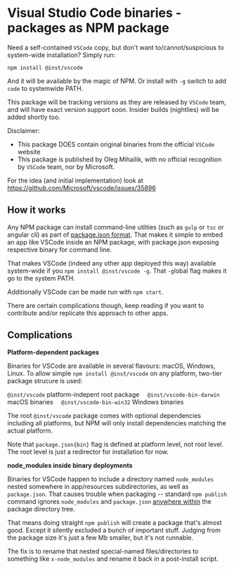 Visual Studio Code binaries - packages as NPM package
=====================================================

Need a self-contained `VSCode` copy, but don't want to/cannot/suspicious to system-wide installation? Simply run:

`npm install @inst/vscode`

And it will be available by the magic of NPM. Or install with `-g` switch to add `code` to systemwide PATH.

This package will be tracking versions as they are released by `VSCode` team, and will have exact version support soon.
Insider builds (nightlies) will be added shortly too.

Disclaimer:
* This package DOES contain original binaries from the official `VSCode` website
* This package is published by Oleg Mihailik, with no official recognition by `VSCode` team, nor by Microsoft.

For the idea (and initial implementation) look at https://github.com/Microsoft/vscode/issues/35896

How it works
------------

Any NPM package can install command-line utilties (such as `gulp` or `tsc` or angular cli) as part of [package.json format](https://docs.npmjs.com/files/package.json#bin). That makes it simple to embed an app like VSCode inside an NPM package, with package.json exposing respective binary for command line.

That makes VSCode (indeed any other app deployed this way) available system-wide if you `npm install @inst/vscode -g`. That `-g`lobal flag makes it go to the system PATH.

Additionally VSCode can be made run with `npm start`.

There are certain complications though, keep reading if you want to contribute and/or replicate this approach to other apps.

Complications
-------------

**Platform-dependent packages**

Binaries for VSCode are available in several flavours: macOS, Windows, Linux. To allow simple `npm install @inst/vscode` on any platform, two-tier package strucure is used:

`@inst/vscode` platform-indepent root package
`  @inst/vscode-bin-darwin` macOS binaries
`  @inst/vscode-bin-win32` Windows binaries

The root `@inst/vscode` package comes with optional dependencies including all platforms, but NPM will only install dependencies matching the actual platform.

Note that `package.json{bin}` flag is defined at platform level, not root level. The root level is just a redirector for installation for now.

**node_modules inside binary deployments**

Binaries for VSCode happen to include a directory named `node_modules` nested somewhere in app/resources subdirectories, as well as `package.json`. That causes trouble when packaging -- standard `npm publish` command ignores `node_modules` and `package.json` [anywhere within](https://docs.npmjs.com/misc/developers#keeping-files-out-of-your-package) the package directory tree.

That means doing straight `npm publish` will create a package that's almost good. Except it silently excluded a bunch of important stuff. Judging from the package size it's just a few Mb smaller, but it's not runnable.

The fix is to rename that nested special-named files/directories to something like `x-node_modules` and rename it back in a post-install script.

